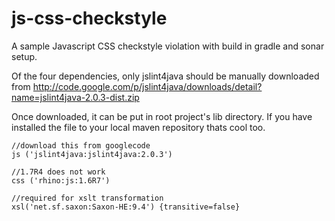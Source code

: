 js-css-checkstyle
=================

A sample Javascript CSS checkstyle violation with build in gradle and sonar setup.


Of the four dependencies, only jslint4java should be manually
downloaded from
http://code.google.com/p/jslint4java/downloads/detail?name=jslint4java-2.0.3-dist.zip

Once downloaded, it can be put in root project's lib directory. If you have installed
the file to your local maven repository thats cool too.

    //download this from googlecode
    js ('jslint4java:jslint4java:2.0.3')

    //1.7R4 does not work
    css ('rhino:js:1.6R7')

    //required for xslt transformation
    xsl('net.sf.saxon:Saxon-HE:9.4') {transitive=false}

